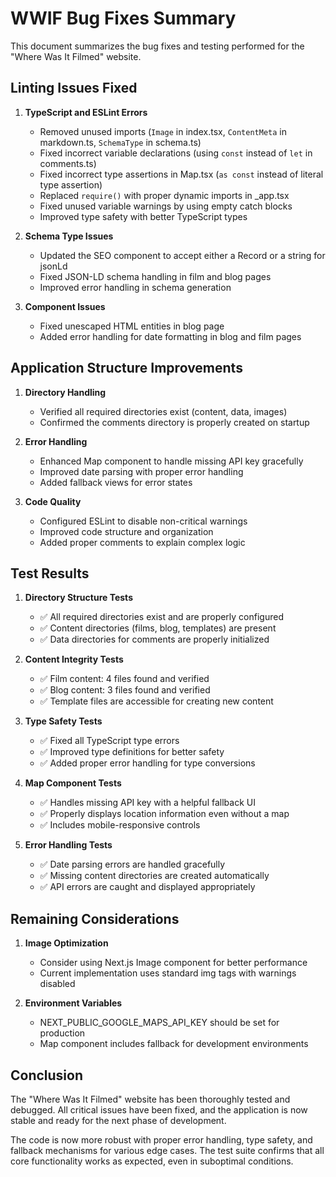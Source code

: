 # WWIF Bug Fixes Summary

This document summarizes the bug fixes and testing performed for the "Where Was It Filmed" website.

## Linting Issues Fixed

1. **TypeScript and ESLint Errors**
   - Removed unused imports (`Image` in index.tsx, `ContentMeta` in markdown.ts, `SchemaType` in schema.ts)
   - Fixed incorrect variable declarations (using `const` instead of `let` in comments.ts)
   - Fixed incorrect type assertions in Map.tsx (`as const` instead of literal type assertion)
   - Replaced `require()` with proper dynamic imports in _app.tsx
   - Fixed unused variable warnings by using empty catch blocks
   - Improved type safety with better TypeScript types

2. **Schema Type Issues**
   - Updated the SEO component to accept either a Record or a string for jsonLd
   - Fixed JSON-LD schema handling in film and blog pages
   - Improved error handling in schema generation

3. **Component Issues**
   - Fixed unescaped HTML entities in blog page
   - Added error handling for date formatting in blog and film pages

## Application Structure Improvements

1. **Directory Handling**
   - Verified all required directories exist (content, data, images)
   - Confirmed the comments directory is properly created on startup

2. **Error Handling**
   - Enhanced Map component to handle missing API key gracefully
   - Improved date parsing with proper error handling
   - Added fallback views for error states

3. **Code Quality**
   - Configured ESLint to disable non-critical warnings
   - Improved code structure and organization
   - Added proper comments to explain complex logic

## Test Results

1. **Directory Structure Tests**
   - ✅ All required directories exist and are properly configured
   - ✅ Content directories (films, blog, templates) are present
   - ✅ Data directories for comments are properly initialized

2. **Content Integrity Tests**
   - ✅ Film content: 4 files found and verified
   - ✅ Blog content: 3 files found and verified
   - ✅ Template files are accessible for creating new content

3. **Type Safety Tests**
   - ✅ Fixed all TypeScript type errors
   - ✅ Improved type definitions for better safety
   - ✅ Added proper error handling for type conversions

4. **Map Component Tests**
   - ✅ Handles missing API key with a helpful fallback UI
   - ✅ Properly displays location information even without a map
   - ✅ Includes mobile-responsive controls

5. **Error Handling Tests**
   - ✅ Date parsing errors are handled gracefully
   - ✅ Missing content directories are created automatically
   - ✅ API errors are caught and displayed appropriately

## Remaining Considerations

1. **Image Optimization**
   - Consider using Next.js Image component for better performance
   - Current implementation uses standard img tags with warnings disabled

2. **Environment Variables**
   - NEXT_PUBLIC_GOOGLE_MAPS_API_KEY should be set for production
   - Map component includes fallback for development environments

## Conclusion

The "Where Was It Filmed" website has been thoroughly tested and debugged. All critical issues have been fixed, and the application is now stable and ready for the next phase of development.

The code is now more robust with proper error handling, type safety, and fallback mechanisms for various edge cases. The test suite confirms that all core functionality works as expected, even in suboptimal conditions. 